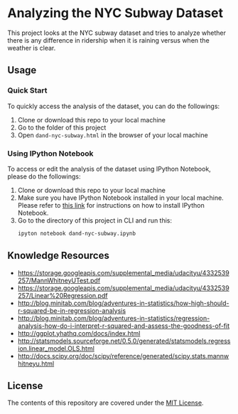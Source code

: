 # Analyzing the NYC Subway Dataset
This project looks at the NYC subway dataset and tries to analyze whether there
is any difference in ridership when it is raining versus when the weather is
clear.

## Usage
### Quick Start
To quickly access the analysis of the dataset, you can do the followings:

1. Clone or download this repo to your local machine
2. Go to the folder of this project
3. Open `dand-nyc-subway.html` in the browser of your local machine

### Using IPython Notebook
To access or edit the analysis of the dataset using IPython Notebook, please do
the followings:

1. Clone or download this repo to your local machine
2. Make sure you have IPython Notebook installed in your local machine. Please
   refer to [this link](http://jupyter.readthedocs.org/en/latest/install.html)
   for instructions on how to install IPython Notebook.
3. Go to the directory of this project in CLI and run this:
   ```sh
   ipyton notebook dand-nyc-subway.ipynb
   ```

## Knowledge Resources

- https://storage.googleapis.com/supplemental_media/udacityu/4332539257/MannWhitneyUTest.pdf
- https://storage.googleapis.com/supplemental_media/udacityu/4332539257/Linear%20Regression.pdf
- http://blog.minitab.com/blog/adventures-in-statistics/how-high-should-r-squared-be-in-regression-analysis
- http://blog.minitab.com/blog/adventures-in-statistics/regression-analysis-how-do-i-interpret-r-squared-and-assess-the-goodness-of-fit
- http://ggplot.yhathq.com/docs/index.html
- http://statsmodels.sourceforge.net/0.5.0/generated/statsmodels.regression.linear_model.OLS.html
- http://docs.scipy.org/doc/scipy/reference/generated/scipy.stats.mannwhitneyu.html

## License
The contents of this repository are covered under the [MIT License](https://github.com/WisnuMulya/dataanalyst-nanodegree-nyc-subway/blob/master/LICENSE.md).
